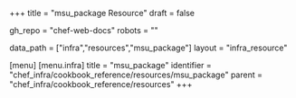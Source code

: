 +++
title = "msu_package Resource"
draft = false

gh_repo = "chef-web-docs"
robots = ""

data_path = ["infra","resources","msu_package"]
layout = "infra_resource"


[menu]
  [menu.infra]
    title = "msu_package"
    identifier = "chef_infra/cookbook_reference/resources/msu_package"
    parent = "chef_infra/cookbook_reference/resources"
+++

<!-- The contents of this page are automatically generated from the msu_package.yaml file in the data directory. -->
<!-- To suggest a change, edit the https://github.com/chef/chef/blob/master/lib/chef/resource/msu_package.rb file
      and submit a pull request to the https://github.com/chef/chef repository. -->
